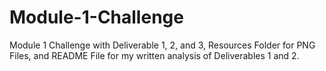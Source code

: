 # Module-1-Challenge
Module 1 Challenge with Deliverable 1, 2, and 3, Resources Folder for PNG Files, and README File for my written analysis of Deliverables 1 and 2.

